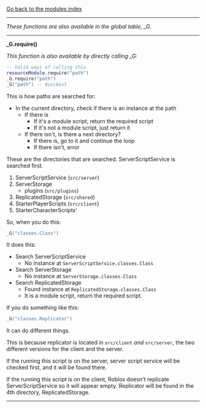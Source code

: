 [Go back to the modules index](index.md)

---

*These functions are also available in the global table, \_G.*

--- 

**_G.require()** 

*This function is also available by directly calling _G:*
```lua
-- Valid ways of calling this
resourceModule.require("path")
_G.require("path")
_G("path") -- Quickest
```

This is how paths are searched for:
- In the current directory, check if there is an instance at the path
  - If there is
    - If it's a module script, return the required script
    - If it's not a module script, just return it
  - If there isn't, is there a next directory?
    - If there is, go to it and continue the loop
    - If there isn't, error

These are the directories that are searched. ServerScriptService is searched first.
1. ServerScriptService (`src/server`)
2. ServerStorage
   - plugins (`src/plugins`)
3. ReplicatedStorage (`src/shared`)
4. StarterPlayerScripts (`src/client`)
5. StarterCharacterScripts'

So, when you do this:
```lua
_G("classes.Class")
```
It does this:
- Search ServerScriptService
  - No instance at `ServerScriptService.classes.Class`
- Search ServerStorage
  - No instance at `ServerStorage.classes.Class`
- Search ReplicatedStorage
  - Found instance at `ReplicatedStorage.classes.Class`
  - It is a module script, return the required script.

If you do something like this:
```lua
_G("classes.Replicator")
```
It can do different things.

This is because replicator is located in `src/client` *and* `src/server`, the two different versions for the client and the server.

If the running this script is on the server, server script service will be checked first, and it will be found there.

If the running this script is on the client, Roblox doesn't replicate ServerScriptService so it will appear empty. Replicator will be found in the 4th directory, ReplicatedStorage.

---